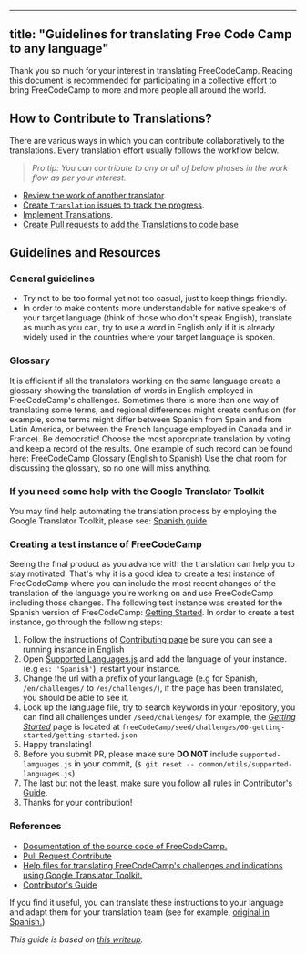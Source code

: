 
---
title: "Guidelines for translating Free Code Camp to any language"
---

Thank you so much for your interest in translating FreeCodeCamp. Reading this document is recommended for participating in a collective effort to bring FreeCodeCamp to more and more people all around the world.

## How to Contribute to Translations?

There are various ways in which you can contribute collaboratively to the translations. Every translation effort usually follows the workflow below.

> _Pro tip: You can contribute to any or all of below phases in the work flow as per your interest._

*   [Review the work of another translator](http://forum.freecodecamp.com/t/guidelines-for-translating-free-code-camp-to-any-language/19111/3).
*   [Create `Translation` issues to track the progress](http://forum.freecodecamp.com/t/guidelines-for-translating-free-code-camp-to-any-language/19111/4).
*   [Implement Translations](http://forum.freecodecamp.com/t/guidelines-for-translating-free-code-camp-to-any-language/19111/5).
*   [Create Pull requests to add the Translations to code base](http://forum.freecodecamp.com/t/guidelines-for-translating-free-code-camp-to-any-language/19111/6)

## Guidelines and Resources

### General guidelines

*   Try not to be too formal yet not too casual, just to keep things friendly.
*   In order to make contents more understandable for native speakers of your target language (think of those who don't speak English), translate as much as you can, try to use a word in English only if it is already widely used in the countries where your target language is spoken.

### Glossary

It is efficient if all the translators working on the same language create a glossary showing the translation of words in English employed in FreeCodeCamp's challenges. Sometimes there is more than one way of translating some terms, and regional differences might create confusion (for example, some terms might differ between Spanish from Spain and from Latin America, or between the French language employed in Canada and in France). Be democratic! Choose the most appropriate translation by voting and keep a record of the results. One example of such record can be found here: [FreeCodeCamp Glossary (English to Spanish)](https://docs.google.com/spreadsheets/d/1c60Sl4MAAsZ7biCPgur7A4aVqhErIfwrE1SulPqbOGo/edit#gid=0) Use the chat room for discussing the glossary, so no one will miss anything.

### If you need some help with the Google Translator Toolkit

You may find help automating the translation process by employing the Google Translator Toolkit, please see: [Spanish guide](https://github.com/vtamara/fcc_trad)

### Creating a test instance of FreeCodeCamp

Seeing the final product as you advance with the translation can help you to stay motivated. That's why it is a good idea to create a test instance of FreeCodeCamp where you can include the most recent changes of the translation of the language you're working on and use FreeCodeCamp including those changes. The following test instance was created for the Spanish version of FreeCodeCamp: [Getting Started](https://github.com/freeCodeCamp/freeCodeCamp/blob/staging/seed/challenges/00-getting-started/getting-started.json). In order to create a test instance, go through the following steps:

1.  Follow the instructions of [Contributing page](https://github.com/FreeCodeCamp/FreeCodeCamp/blob/staging/CONTRIBUTING.md) be sure you can see a running instance in English
2.  Open [Supported Languages.js](https://github.com/freeCodeCamp/freeCodeCamp/blob/staging/common/utils/supported-languages.js) and add the language of your instance.(e.g `es: 'Spanish'`), restart your instance.
3.  Change the url with a prefix of your language (e.g for Spanish, `/en/challenges/` to `/es/challenges/`), if the page has been translated, you should be able to see it.
4.  Look up the language file, try to search keywords in your repository, you can find all challenges under `/seed/challenges/` for example, the _[Getting Started](https://github.com/freeCodeCamp/freeCodeCamp/blob/staging/seed/challenges/00-getting-started/getting-started.json)_ page is located at `freeCodeCamp/seed/challenges/00-getting-started/getting-started.json`
5.  Happy translating!
6.  Before you submit PR, please make sure **DO NOT** include `supported-lamguages.js` in your commit, (`$ git reset -- common/utils/supported-languages.js`)
7.  The last but not the least, make sure you follow all rules in [Contributor's Guide](https://github.com/freeCodeCamp/freeCodeCamp/blob/staging/CONTRIBUTING.md).
8.  Thanks for your contribution!

### References

*   [Documentation of the source code of FreeCodeCamp.](https://github.com/FreeCodeCamp/FreeCodeCamp/blob/staging/README.md)
*   [Pull Request Contribute](https://github.com/FreeCodeCamp/FreeCodeCamp/wiki/Pull-Request-Contribute)
*   [Help files for translating FreeCodeCamp's challenges and indications using Google Translator Toolkit.](https://github.com/vtamara/fcc_trad/blob/master/README.md)
*   [Contributor's Guide](https://github.com/freeCodeCamp/freeCodeCamp/blob/staging/CONTRIBUTING.md)

If you find it useful, you can translate these instructions to your language and adapt them for your translation team (see for example, [original in Spanish.](https://github.com/vtamara/fcc_trad/blob/master/Recomendaciones.md))

_This guide is based on [this writeup](https://github.com/vtamara/fcc_trad/blob/master/Recomendaciones.EN.md)._

